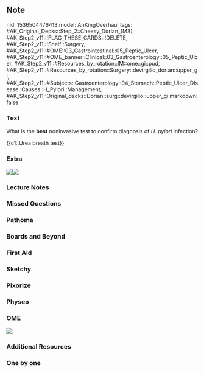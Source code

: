 ## Note
nid: 1536504476413
model: AnKingOverhaul
tags: #AK_Original_Decks::Step_2::Cheesy_Dorian_(M3), #AK_Step2_v11::!FLAG_THESE_CARDS::!DELETE, #AK_Step2_v11::!Shelf::Surgery, #AK_Step2_v11::#OME::03_Gastrointestinal::05_Peptic_Ulcer, #AK_Step2_v11::#OME_banner::Clinical::03_Gastroenterology::05_Peptic_Ulcer, #AK_Step2_v11::#Resources_by_rotation::IM::ome::gi::pud, #AK_Step2_v11::#Resources_by_rotation::Surgery::devirgilio_dorian::upper_gi, #AK_Step2_v11::#Subjects::Gastroenterology::04_Stomach::Peptic_Ulcer_Disease::Causes::H_Pylori::Management, #AK_Step2_v11::Original_decks::Dorian::surg::devirgilio::upper_gi
markdown: false

### Text
What is the <b>best</b> noninvasive test to confirm diagnosis of
<i>H. pylori</i> infection?
<div>
  {{c1::Urea breath test}}
</div>

### Extra
<img src="paste-2109748065337345.jpg"><img src=
"paste-2109760950239233.jpg">

### Lecture Notes


### Missed Questions


### Pathoma


### Boards and Beyond


### First Aid


### Sketchy


### Pixorize


### Physeo


### OME
<div class="ome-widget">
  <a href=
  "https://onlinemeded.org/spa/gastroenterology/peptic-ulcer/acquire?ref=anki">
  <img src="_OME_AnkiFlashcards_Lesson_5.png"></a>
</div>

### Additional Resources


### One by one

